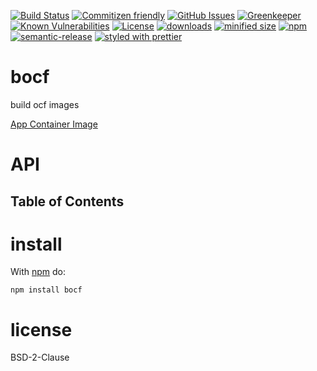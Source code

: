 [![Build Status](https://secure.travis-ci.org/arlac77/bocf.png)](http://travis-ci.org/arlac77/bocf)
[![Commitizen friendly](https://img.shields.io/badge/commitizen-friendly-brightgreen.svg)](http://commitizen.github.io/cz-cli/)
[![GitHub Issues](https://img.shields.io/github/issues/arlac77/bocf.svg?style=flat-square)](https://github.com/arlac77/bocf/issues)
[![Greenkeeper](https://badges.greenkeeper.io/arlac77/bocf.svg)](https://greenkeeper.io/)
[![Known Vulnerabilities](https://snyk.io/test/github/arlac77/bocf/badge.svg)](https://snyk.io/test/github/arlac77/bocf)
[![License](https://img.shields.io/badge/License-BSD%203--Clause-blue.svg)](https://opensource.org/licenses/BSD-3-Clause)
[![downloads](http://img.shields.io/npm/dm/bocf.svg?style=flat-square)](https://npmjs.org/package/bocf)
[![minified size](https://badgen.net/bundlephobia/min/bocf)](https://bundlephobia.com/result?p=bocf)
[![npm](https://img.shields.io/npm/v/bocf.svg)](https://www.npmjs.com/package/bocf)
[![semantic-release](https://img.shields.io/badge/%20%20%F0%9F%93%A6%F0%9F%9A%80-semantic--release-e10079.svg)](https://github.com/arlac77/bocf)
[![styled with prettier](https://img.shields.io/badge/styled_with-prettier-ff69b4.svg)](https://github.com/prettier/prettier)

# bocf

build ocf images

[App Container Image](https://github.com/appc/spec/blob/master/spec/aci.md)

# API

<!-- Generated by documentation.js. Update this documentation by updating the source code. -->

## Table of Contents

# install

With [npm](http://npmjs.org) do:

```shell
npm install bocf
```

# license

BSD-2-Clause
